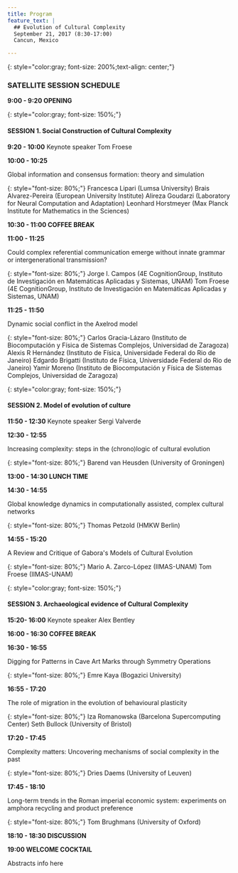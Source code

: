```yaml
---
title: Program
feature_text: |
  ## Evolution of Cultural Complexity
  September 21, 2017 (8:30-17:00)
  Cancun, Mexico 

---
```

{: style="color:gray; font-size: 200%;text-align: center;"}
### SATELLITE SESSION SCHEDULE


**9:00 - 9:20  OPENING**

{: style="color:gray; font-size: 150%;"}
#### SESSION 1. Social Construction of Cultural Complexity


**9:20 - 10:00** Keynote speaker Tom Froese

**10:00 - 10:25**

Global information and consensus formation: theory and simulation

{: style="font-size: 80%;"}
Francesca Lipari (Lumsa University)
Brais Alvarez-Pereira (European University Institute)
Alireza Goudarzi (Laboratory for Neural Computation and Adaptation)
Leonhard Horstmeyer (Max Planck Institute for Mathematics in the Sciences)


**10:30 - 11:00 COFFEE BREAK** 

**11:00 - 11:25** 

Could complex referential communication emerge without innate grammar or intergenerational transmission?

{: style="font-size: 80%;"}
Jorge I. Campos (4E CognitionGroup, Instituto de Investigación en Matemáticas Aplicadas y Sistemas, UNAM)
Tom Froese (4E CognitionGroup, Instituto de Investigación en Matemáticas Aplicadas y Sistemas, UNAM) 

**11:25 - 11:50**

Dynamic social conflict in the Axelrod model

{: style="font-size: 80%;"}
Carlos Gracia-Lázaro (Instituto de Biocomputación y Física de Sistemas Complejos, Universidad de Zaragoza)
Alexis R Hernández (Instituto de Física, Universidade Federal do Rio de Janeiro)
Edgardo Brigatti (Instituto de Física, Universidade Federal do Rio de Janeiro)
Yamir Moreno (Instituto de Biocomputación y Física de Sistemas Complejos, Universidad de Zaragoza) 

{: style="color:gray; font-size: 150%;"}
#### SESSION 2. Model of evolution of culture


**11:50 - 12:30** Keynote speaker  Sergi Valverde 


**12:30 - 12:55**

Increasing complexity: steps in the (chrono)logic of cultural evolution

{: style="font-size: 80%;"}
Barend van Heusden (University of Groningen)

**13:00 - 14:30 LUNCH TIME**

**14:30 - 14:55**   

Global knowledge dynamics in computationally assisted, complex cultural networks

{: style="font-size: 80%;"}
Thomas Petzold  (HMKW Berlin) 

**14:55 - 15:20** 

A Review and Critique of Gabora's Models of Cultural Evolution

{: style="font-size: 80%;"}
Mario A. Zarco-López (IIMAS-UNAM)
Tom Froese (IIMAS-UNAM)

{: style="color:gray; font-size: 150%;"}
#### SESSION 3. Archaeological evidence of Cultural Complexity  


**15:20- 16:00** Keynote speaker  Alex Bentley

**16:00 - 16:30** **COFFEE BREAK**  

**16:30 - 16:55** 

Digging for Patterns in Cave Art Marks through Symmetry Operations

{: style="font-size: 80%;"}
Emre Kaya (Bogazici University) 

**16:55 - 17:20**  

The role of migration in the evolution of behavioural plasticity

{: style="font-size: 80%;"}
Iza Romanowska (Barcelona Supercomputing Center) 
Seth Bullock (University of Bristol) 

**17:20 - 17:45**  

Complexity matters: Uncovering mechanisms of social complexity in the past

{: style="font-size: 80%;"}
Dries Daems (University of Leuven) 

**17:45 - 18:10**  

Long-term trends in the Roman imperial economic system: experiments on amphora recycling and product preference

{: style="font-size: 80%;"}
Tom Brughmans (University of Oxford) 

**18:10 - 18:30 DISCUSSION** 

**19:00 WELCOME COCKTAIL** 



Abstracts info here


<!---
Knowing the controversial nature of the topic and the lack of consensus on thoses questions, we think (and know by experience?) that the best format to successfully push forward the discussion is a one day satellite with time for discussion.  

We propose a day with 8 presentation, 4 on the morning and 4 on the evening. Half of the talk will be 45min presentation+question made by the Invited Speakers, the other half will be 30min presentation+question on the submitted abstract.

We propose to end the day be a 1:30 panel discussion.

-->

